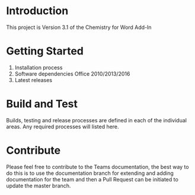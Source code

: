 # Introduction 
This project is Version 3.1 of the Chemistry for Word Add-In

# Getting Started

1.	Installation process
2.	Software dependencies Office 2010/2013/2016
3.	Latest releases

# Build and Test
Builds, testing and release processes are defined in each of the individual areas. Any required processes will listed here.

# Contribute
Please feel free to contribute to the Teams documentation, the best way to do this is to use the documentation branch for extending and adding documentation for the team and then a Pull Request can be initiated to update the master branch.
